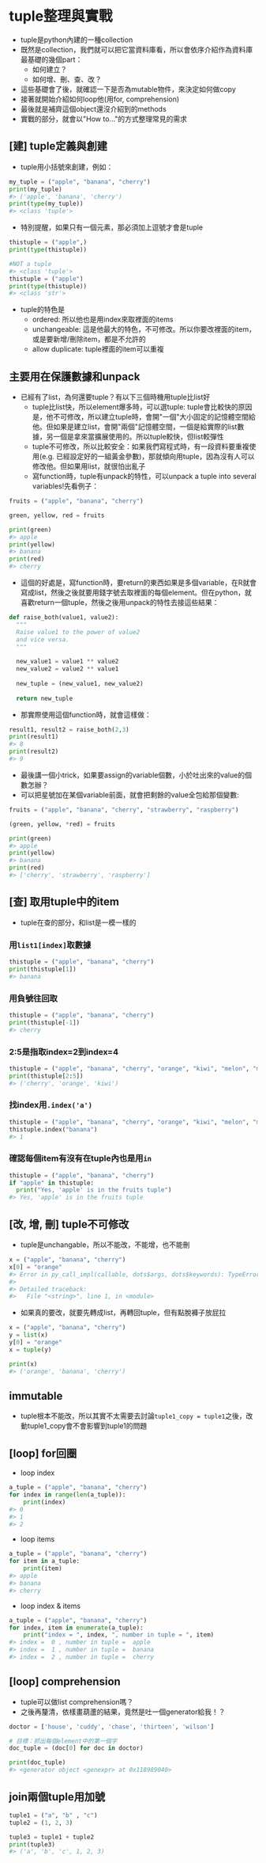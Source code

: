 # tuple整理與實戰  

* tuple是python內建的一種collection  
* 既然是collection，我們就可以把它當資料庫看，所以會依序介紹作為資料庫最基礎的幾個part：  
  * 如何建立？  
  * 如何增、刪、查、改？  
* 這些基礎會了後，就確認一下是否為mutable物件，來決定如何做copy  
* 接著就開始介紹如何loop他(用for, comprehension)  
* 最後就是補齊這個object還沒介紹到的methods  
* 實戰的部分，就會以"How to..."的方式整理常見的需求  

## [建] tuple定義與創建  

* tuple用小括號來創建，例如：  


```python
my_tuple = ("apple", "banana", "cherry")
print(my_tuple)
#> ('apple', 'banana', 'cherry')
print(type(my_tuple))
#> <class 'tuple'>
```

* 特別提醒，如果只有一個元素，那必須加上逗號才會是tuple  


```python
thistuple = ("apple",)
print(type(thistuple))

#NOT a tuple
#> <class 'tuple'>
thistuple = ("apple")
print(type(thistuple))
#> <class 'str'>
```

* tuple的特色是  
  * ordered: 所以他也是用index來取裡面的items  
  * unchangeable: 這是他最大的特色，不可修改。所以你要改裡面的item，或是要新增/刪除item，都是不允許的  
  * allow duplicate: tuple裡面的item可以重複  

## 主要用在保護數據和unpack  

* 已經有了list，為何還要tuple？有以下三個時機用tuple比list好  
  * tuple比list快，所以element爆多時，可以選tuple: tuple會比較快的原因是，他不可修改，所以建立tuple時，會開"一個"大小固定的記憶體空間給他。但如果是建立list，會開"兩個"記憶體空間，一個是給實際的list數據，另一個是拿來當擴展使用的。所以tuple較快，但list較彈性  
  * tuple不可修改，所以比較安全：如果我們寫程式時，有一段資料要重複使用(e.g. 已經設定好的一組黃金參數)，那就傾向用tuple，因為沒有人可以修改他。但如果用list，就很怕出亂子  
  * 寫function時，tuple有unpack的特性，可以unpack a tuple into several variables!先看例子：  



```python
fruits = ("apple", "banana", "cherry")

green, yellow, red = fruits

print(green)
#> apple
print(yellow)
#> banana
print(red)
#> cherry
```

* 這個的好處是，寫function時，要return的東西如果是多個variable，在R就會寫成list，然後之後就要用錢字號去取裡面的每個element。但在python，就喜歡return一個tuple，然後之後用unpack的特性去接這些結果：  


```python
def raise_both(value1, value2):
  """
  Raise value1 to the power of value2
  and vice versa.
  """
  
  new_value1 = value1 ** value2
  new_value2 = value2 ** value1
  
  new_tuple = (new_value1, new_value2)
  
  return new_tuple
```

* 那實際使用這個function時，就會這樣做：  


```python
result1, result2 = raise_both(2,3)
print(result1)
#> 8
print(result2)
#> 9
```

* 最後講一個小trick，如果要assign的variable個數，小於吐出來的value的個數怎辦？  
* 可以把星號加在某個variable前面，就會把剩餘的value全包給那個變數:  


```python
fruits = ("apple", "banana", "cherry", "strawberry", "raspberry")

(green, yellow, *red) = fruits

print(green)
#> apple
print(yellow)
#> banana
print(red)
#> ['cherry', 'strawberry', 'raspberry']
```


## [查] 取用tuple中的item  

* tuple在查的部分，和list是一模一樣的  

### 用`list1[index]`取數據    


```python
thistuple = ("apple", "banana", "cherry")
print(thistuple[1])
#> banana
```

### 用負號往回取  


```python
thistuple = ("apple", "banana", "cherry")
print(thistuple[-1])
#> cherry
```

### 2:5是指取index=2到index=4  


```python
thistuple = ("apple", "banana", "cherry", "orange", "kiwi", "melon", "mango")
print(thistuple[2:5])
#> ('cherry', 'orange', 'kiwi')
```

### 找index用`.index('a')`  


```python
thistuple = ("apple", "banana", "cherry", "orange", "kiwi", "melon", "mango")
thistuple.index("banana")
#> 1
```

### 確認每個item有沒有在tuple內也是用`in`  


```python
thistuple = ("apple", "banana", "cherry")
if "apple" in thistuple:
  print("Yes, 'apple' is in the fruits tuple")
#> Yes, 'apple' is in the fruits tuple
```



## [改, 增, 刪] tuple不可修改  

* tuple是unchangable，所以不能改，不能增，也不能刪


```python
x = ("apple", "banana", "cherry")
x[0] = "orange"
#> Error in py_call_impl(callable, dots$args, dots$keywords): TypeError: 'tuple' object does not support item assignment
#> 
#> Detailed traceback:
#>   File "<string>", line 1, in <module>
```

* 如果真的要改，就要先轉成list，再轉回tuple，但有點脫褲子放屁拉  


```python
x = ("apple", "banana", "cherry")
y = list(x)
y[0] = "orange"
x = tuple(y)

print(x)
#> ('orange', 'banana', 'cherry')
```
## immutable  

* tuple根本不能改，所以其實不太需要去討論`tuple1_copy = tuple1`之後，改動tuple1_copy會不會影響到tuple1的問題  

## [loop] for回圈    

* loop index  


```python
a_tuple = ("apple", "banana", "cherry")
for index in range(len(a_tuple)): 
    print(index)
#> 0
#> 1
#> 2
```

* loop items  


```python
a_tuple = ("apple", "banana", "cherry")
for item in a_tuple:
    print(item)
#> apple
#> banana
#> cherry
```

* loop index & items  


```python
a_tuple = ("apple", "banana", "cherry")
for index, item in enumerate(a_tuple):
    print("index = ", index, ", number in tuple = ", item)
#> index =  0 , number in tuple =  apple
#> index =  1 , number in tuple =  banana
#> index =  2 , number in tuple =  cherry
```

## [loop] comprehension  

* tuple可以做list comprehension嗎？  
* 之後再釐清，依樣畫葫蘆的結果，竟然是吐一個generator給我！？  


```python
doctor = ['house', 'cuddy', 'chase', 'thirteen', 'wilson']

# 目標：抓出每個element中的第一個字  
doc_tuple = (doc[0] for doc in doctor)

print(doc_tuple)
#> <generator object <genexpr> at 0x118989040>
```

## join兩個tuple用加號  


```python
tuple1 = ("a", "b" , "c")
tuple2 = (1, 2, 3)

tuple3 = tuple1 + tuple2
print(tuple3)
#> ('a', 'b', 'c', 1, 2, 3)
```








